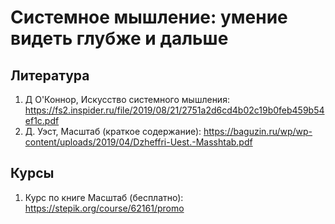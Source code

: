 # Системное мышление: умение видеть глубже и дальше

## Литература
1. Д О'Коннор, Искусство системного мышления: https://fs2.inspider.ru/file/2019/08/21/2751a2d6cd4b02c19b0feb459b54ef1c.pdf
2. Д. Уэст, Масштаб (краткое содержание): https://baguzin.ru/wp/wp-content/uploads/2019/04/Dzheffri-Uest.-Masshtab.pdf

## Курсы
1. Курс по книге Масштаб (бесплатно): https://stepik.org/course/62161/promo
